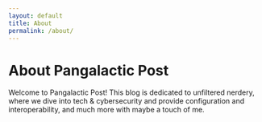 ```yaml
---
layout: default
title: About
permalink: /about/
---
```


# About Pangalactic Post

Welcome to Pangalactic Post! This blog is dedicated to unfiltered nerdery, where we dive into tech & cybersecurity and provide configuration and interoperability, and much more with maybe a touch of me.
